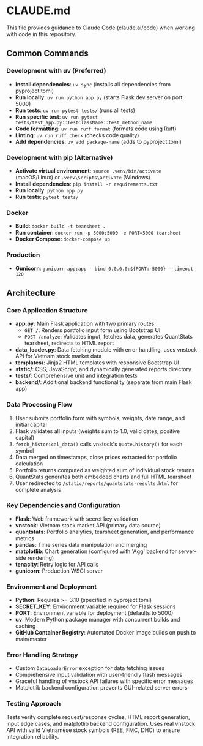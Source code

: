 # CLAUDE.md

This file provides guidance to Claude Code (claude.ai/code) when working with code in this repository.

## Common Commands

### Development with uv (Preferred)
- **Install dependencies**: `uv sync` (installs all dependencies from pyproject.toml)
- **Run locally**: `uv run python app.py` (starts Flask dev server on port 5000)
- **Run tests**: `uv run pytest tests/` (runs all tests)
- **Run specific test**: `uv run pytest tests/test_app.py::TestClassName::test_method_name`
- **Code formatting**: `uv run ruff format` (formats code using Ruff)
- **Linting**: `uv run ruff check` (checks code quality)
- **Add dependencies**: `uv add package-name` (adds to pyproject.toml)

### Development with pip (Alternative)
- **Activate virtual environment**: `source .venv/bin/activate` (macOS/Linux) or `.venv\Scripts\activate` (Windows)
- **Install dependencies**: `pip install -r requirements.txt`
- **Run locally**: `python app.py`
- **Run tests**: `pytest tests/`

### Docker
- **Build**: `docker build -t tearsheet .`
- **Run container**: `docker run -p 5000:5000 -e PORT=5000 tearsheet`
- **Docker Compose**: `docker-compose up`

### Production
- **Gunicorn**: `gunicorn app:app --bind 0.0.0.0:${PORT:-5000} --timeout 120`

## Architecture

### Core Application Structure
- **app.py**: Main Flask application with two primary routes:
  - `GET /`: Renders portfolio input form using Bootstrap UI
  - `POST /analyze`: Validates input, fetches data, generates QuantStats tearsheet, redirects to HTML report
- **data_loader.py**: Data fetching module with error handling, uses vnstock API for Vietnam stock market data
- **templates/**: Jinja2 HTML templates with responsive Bootstrap UI
- **static/**: CSS, JavaScript, and dynamically generated reports directory
- **tests/**: Comprehensive unit and integration tests
- **backend/**: Additional backend functionality (separate from main Flask app)

### Data Processing Flow
1. User submits portfolio form with symbols, weights, date range, and initial capital
2. Flask validates all inputs (weights sum to 1.0, valid dates, positive capital)
3. `fetch_historical_data()` calls vnstock's `Quote.history()` for each symbol
4. Data merged on timestamps, close prices extracted for portfolio calculation
5. Portfolio returns computed as weighted sum of individual stock returns
6. QuantStats generates both embedded charts and full HTML tearsheet
7. User redirected to `/static/reports/quantstats-results.html` for complete analysis

### Key Dependencies and Configuration
- **Flask**: Web framework with secret key validation
- **vnstock**: Vietnam stock market API (primary data source)
- **quantstats**: Portfolio analytics, tearsheet generation, and performance metrics
- **pandas**: Time series data manipulation and merging
- **matplotlib**: Chart generation (configured with 'Agg' backend for server-side rendering)
- **tenacity**: Retry logic for API calls
- **gunicorn**: Production WSGI server

### Environment and Deployment
- **Python**: Requires >= 3.10 (specified in pyproject.toml)
- **SECRET_KEY**: Environment variable required for Flask sessions
- **PORT**: Environment variable for deployment (defaults to 5000)
- **uv**: Modern Python package manager with concurrent builds and caching
- **GitHub Container Registry**: Automated Docker image builds on push to main/master

### Error Handling Strategy
- Custom `DataLoaderError` exception for data fetching issues
- Comprehensive input validation with user-friendly flash messages
- Graceful handling of vnstock API failures with specific error messages
- Matplotlib backend configuration prevents GUI-related server errors

### Testing Approach
Tests verify complete request/response cycles, HTML report generation, input edge cases, and matplotlib backend configuration. Uses real vnstock API with valid Vietnamese stock symbols (REE, FMC, DHC) to ensure integration reliability.